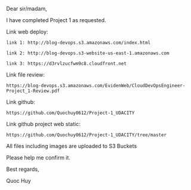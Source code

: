 Dear sir/madam,

I have completed Project 1 as requested.

Link web deploy:

  	link 1: http://blog-devops.s3.amazonaws.com/index.html

  	link 2: http://blog-devops.s3-website-us-east-1.amazonaws.com

  	link 3: https://d3rvlzucfwm9c8.cloudfront.net

Link file review: 

	https://blog-devops.s3.amazonaws.com/EvidenWeb/CloudDevOpsEngineer-Project_1-Review.pdf
	
Link github: 

	https://github.com/Quochuy0612/Project-1_UDACITY

Link github project web static:

	https://github.com/Quochuy0612/Project-1_UDACITY/tree/master

All files including images are uploaded to S3 Buckets

Please help me confirm it.

Best regards,

Quoc Huy
